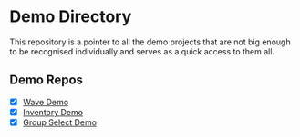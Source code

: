 # Demo Directory
This repository is a pointer to all the demo projects that are not big enough to be recognised individually and serves as a quick access to them all.

## Demo Repos
- [x] [Wave Demo](https://github.com/Copper76/WaveDemo)
- [X] [Inventory Demo](https://github.com/Copper76/InventoryDemo)
- [X] [Group Select Demo](https://github.com/Copper76/GroupSelectDemo)
